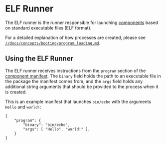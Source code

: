 # ELF Runner

The ELF runner is the runner responsible for launching
[components][glossary-components] based on standard executable files (ELF
format).

For a detailed explanation of how processes are created, please see
[`//docs/concepts/booting/program_loading.md`][program-loading].

## Using the ELF Runner

The ELF runner receives instructions from the `program` section of the
[component manifest][glossary-component-manifests]. The `binary` field holds the
path to an executable file in the package the manifest comes from, and the
`args` field holds any additional string arguments that should be provided to
the process when it is created.

This is an example manifest that launches `bin/echo` with the arguments `Hello`
and `world!`:

```cml
{
    "program": {
        "binary": "bin/echo",
        "args": [ "Hello", "world!" ],
    }
}
```

[glossary-components]: /docs/glossary.md#component
[program-loading]: /docs/concepts/booting/program_loading.md
<!-- TODO: the component manifest link describes v1 manifests -->
[glossary-component-manifests]: /docs/glossary.md#component-manifest

